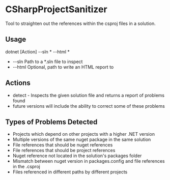# CSharpProjectSanitizer
Tool to straighten out the references within the csproj files in a solution.

## Usage
dotnet [Action] \-\-sln \* \-\-html \*
- \-\-sln Path to a *.sln file to inspect
- \-\-html Optional, path to write an HTML report to

## Actions
- detect - Inspects the given solution file and returns a report of problems found
- future versions will include the ability to correct some of these problems

## Types of Problems Detected

- Projects which depend on other projects with a higher .NET version
- Multiple versions of the same nuget package in the same solution
- File references that should be nuget references
- File references that should be project references
- Nuget reference not located in the solution's packages folder
- Mismatch between nuget version in packages.config and file references in the .csproj
- Files referenced in different paths by different projects